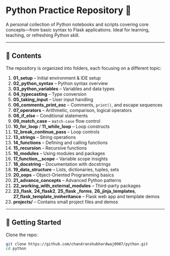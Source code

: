 # Python Practice Repository 🐍

A personal collection of Python notebooks and scripts covering core concepts—from basic syntax to Flask applications. Ideal for learning, teaching, or refreshing Python skill.

---

## 📂 Contents

The repository is organized into folders, each focusing on a different topic:

1. **01_setup** – Initial environment & IDE setup  
2. **02_python_syntax** – Python syntax overview  
3. **03_python_variables** – Variables and data types  
4. **04_typecasting** – Type conversion  
5. **05_taking_input** – User input handling  
6. **06_comments_print_esc** – Comments, `print()`, and escape sequences  
7. **07_operators** – Arithmetic, comparison, logical operators  
8. **08_if_else** – Conditional statements  
9. **09_match_case** – `match-case` flow control  
10. **10_for_loop** / **11_while_loop** – Loop constructs  
11. **12_break_continue_pass** – Loop controls  
12. **13_strings** – String operations  
13. **14_functions** – Defining and calling functions  
14. **15_recursion** – Recursive functions  
15. **16_modules** – Using modules and packages  
16. **17_function__scope** – Variable scope insights  
17. **18_docstring** – Documentation with docstrings  
18. **19_data_structure** – Lists, dictionaries, tuples, sets  
19. **20_oops** – Object-Oriented Programming basics  
20. **21_advance_concepts** – Advanced Python patterns  
21. **22_working_with_external_modules** – Third-party packages  
22. **23_flask**, **24_flask2**, **25_flask _forms**, **26_jinja_templates**, **27_flask_template_innheritance** – Flask web app and template demos  
23. **projects/** – Contains small project files and demos

---

## 🚀 Getting Started

Clone the repo:

```bash
git clone https://github.com/chandranshubhardwaj0907/python.git
cd python
